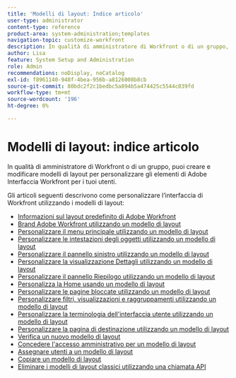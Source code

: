 ```yaml
---
title: 'Modelli di layout: Indice articolo'
user-type: administrator
content-type: reference
product-area: system-administration;templates
navigation-topic: customize-workfront
description: In qualità di amministratore di Workfront o di un gruppo, puoi creare e modificare modelli di layout per personalizzare gli elementi dell’interfaccia di Workfront per i tuoi utenti.
author: Lisa
feature: System Setup and Administration
role: Admin
recommendations: noDisplay, noCatalog
exl-id: f8961140-948f-4bea-956b-a8126008b8cb
source-git-commit: 80bdc2f2c1bedbc5a894b5a474425c5544c039fd
workflow-type: tm+mt
source-wordcount: '196'
ht-degree: 0%

---
```


# Modelli di layout: indice articolo

<!-- Audited: 2/2024 -->

In qualità di amministratore di Workfront o di un gruppo, puoi creare e modificare modelli di layout per personalizzare gli elementi di Adobe
Interfaccia Workfront per i tuoi utenti.

Gli articoli seguenti descrivono come personalizzare l’interfaccia di Workfront utilizzando i modelli di layout:

* [Informazioni sul layout predefinito di Adobe Workfront](/help/quicksilver/administration-and-setup/customize-workfront/use-layout-templates/about-the-default-wf-layout.md)
* [Brand Adobe Workfront utilizzando un modello di layout](/help/quicksilver/administration-and-setup/customize-workfront/use-layout-templates/brand-wf-using-a-layout-template.md)
* [Personalizzare il menu principale utilizzando un modello di layout](/help/quicksilver/administration-and-setup/customize-workfront/use-layout-templates/customize-main-menu.md)
* [Personalizzare le intestazioni degli oggetti utilizzando un modello di layout](../../customize-workfront/use-layout-templates/customize-object-headers.md)
* [Personalizzare il pannello sinistro utilizzando un modello di layout](/help/quicksilver/administration-and-setup/customize-workfront/use-layout-templates/customize-left-panel.md)
* [Personalizzare la visualizzazione Dettagli utilizzando un modello di layout](/help/quicksilver/administration-and-setup/customize-workfront/use-layout-templates/customize-details-view-layout-template.md)
* [Personalizzare il pannello Riepilogo utilizzando un modello di layout](/help/quicksilver/administration-and-setup/customize-workfront/use-layout-templates/customize-home-summary-layout-template.md)
* [Personalizza la Home usando un modello di layout](/help/quicksilver/administration-and-setup/customize-workfront/use-layout-templates/customize-new-home-layout-template.md)
* [Personalizzare le pagine bloccate utilizzando un modello di layout](/help/quicksilver/administration-and-setup/customize-workfront/use-layout-templates/customize-pinned-pages.md)
* [Personalizzare filtri, visualizzazioni e raggruppamenti utilizzando un modello di layout](/help/quicksilver/administration-and-setup/customize-workfront/use-layout-templates/customize-fvg-list-controls-layout-template.md)
* [Personalizzare la terminologia dell&#39;interfaccia utente utilizzando un modello di layout](/help/quicksilver/administration-and-setup/customize-workfront/use-layout-templates/customize-terminology.md)
* [Personalizzare la pagina di destinazione utilizzando un modello di layout](/help/quicksilver/administration-and-setup/customize-workfront/use-layout-templates/customize-landing-page.md)
* [Verifica un nuovo modello di layout](/help/quicksilver/administration-and-setup/customize-workfront/use-layout-templates/test-a-layout-template.md)
* [Concedere l&#39;accesso amministrativo per un modello di layout](/help/quicksilver/administration-and-setup/customize-workfront/use-layout-templates/grant-admin-access-layout-template.md)
* [Assegnare utenti a un modello di layout](/help/quicksilver/administration-and-setup/customize-workfront/use-layout-templates/assign-users-to-layout-template.md)
* [Copiare un modello di layout](/help/quicksilver/administration-and-setup/customize-workfront/use-layout-templates/copy-a-layout-template.md)
* [Eliminare i modelli di layout classici utilizzando una chiamata API](/help/quicksilver/administration-and-setup/customize-workfront/use-layout-templates/delete-classic-layout-templates.md)
